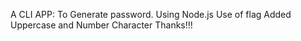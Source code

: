 A CLI APP: To Generate password.
Using Node.js 
Use of flag
Added Uppercase and Number Character
Thanks!!!
